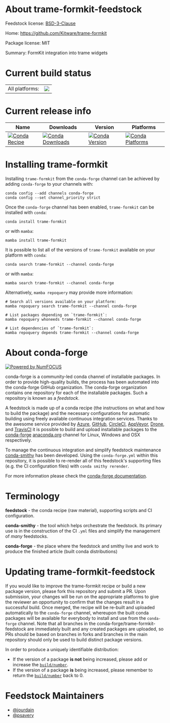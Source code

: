 About trame-formkit-feedstock
=============================

Feedstock license: [BSD-3-Clause](https://github.com/conda-forge/trame-formkit-feedstock/blob/main/LICENSE.txt)

Home: https://github.com/Kitware/trame-formkit

Package license: MIT

Summary: FormKit integration into trame widgets

Current build status
====================


<table><tr><td>All platforms:</td>
    <td>
      <a href="https://dev.azure.com/conda-forge/feedstock-builds/_build/latest?definitionId=21220&branchName=main">
        <img src="https://dev.azure.com/conda-forge/feedstock-builds/_apis/build/status/trame-formkit-feedstock?branchName=main">
      </a>
    </td>
  </tr>
</table>

Current release info
====================

| Name | Downloads | Version | Platforms |
| --- | --- | --- | --- |
| [![Conda Recipe](https://img.shields.io/badge/recipe-trame--formkit-green.svg)](https://anaconda.org/conda-forge/trame-formkit) | [![Conda Downloads](https://img.shields.io/conda/dn/conda-forge/trame-formkit.svg)](https://anaconda.org/conda-forge/trame-formkit) | [![Conda Version](https://img.shields.io/conda/vn/conda-forge/trame-formkit.svg)](https://anaconda.org/conda-forge/trame-formkit) | [![Conda Platforms](https://img.shields.io/conda/pn/conda-forge/trame-formkit.svg)](https://anaconda.org/conda-forge/trame-formkit) |

Installing trame-formkit
========================

Installing `trame-formkit` from the `conda-forge` channel can be achieved by adding `conda-forge` to your channels with:

```
conda config --add channels conda-forge
conda config --set channel_priority strict
```

Once the `conda-forge` channel has been enabled, `trame-formkit` can be installed with `conda`:

```
conda install trame-formkit
```

or with `mamba`:

```
mamba install trame-formkit
```

It is possible to list all of the versions of `trame-formkit` available on your platform with `conda`:

```
conda search trame-formkit --channel conda-forge
```

or with `mamba`:

```
mamba search trame-formkit --channel conda-forge
```

Alternatively, `mamba repoquery` may provide more information:

```
# Search all versions available on your platform:
mamba repoquery search trame-formkit --channel conda-forge

# List packages depending on `trame-formkit`:
mamba repoquery whoneeds trame-formkit --channel conda-forge

# List dependencies of `trame-formkit`:
mamba repoquery depends trame-formkit --channel conda-forge
```


About conda-forge
=================

[![Powered by
NumFOCUS](https://img.shields.io/badge/powered%20by-NumFOCUS-orange.svg?style=flat&colorA=E1523D&colorB=007D8A)](https://numfocus.org)

conda-forge is a community-led conda channel of installable packages.
In order to provide high-quality builds, the process has been automated into the
conda-forge GitHub organization. The conda-forge organization contains one repository
for each of the installable packages. Such a repository is known as a *feedstock*.

A feedstock is made up of a conda recipe (the instructions on what and how to build
the package) and the necessary configurations for automatic building using freely
available continuous integration services. Thanks to the awesome service provided by
[Azure](https://azure.microsoft.com/en-us/services/devops/), [GitHub](https://github.com/),
[CircleCI](https://circleci.com/), [AppVeyor](https://www.appveyor.com/),
[Drone](https://cloud.drone.io/welcome), and [TravisCI](https://travis-ci.com/)
it is possible to build and upload installable packages to the
[conda-forge](https://anaconda.org/conda-forge) [anaconda.org](https://anaconda.org/)
channel for Linux, Windows and OSX respectively.

To manage the continuous integration and simplify feedstock maintenance
[conda-smithy](https://github.com/conda-forge/conda-smithy) has been developed.
Using the ``conda-forge.yml`` within this repository, it is possible to re-render all of
this feedstock's supporting files (e.g. the CI configuration files) with ``conda smithy rerender``.

For more information please check the [conda-forge documentation](https://conda-forge.org/docs/).

Terminology
===========

**feedstock** - the conda recipe (raw material), supporting scripts and CI configuration.

**conda-smithy** - the tool which helps orchestrate the feedstock.
                   Its primary use is in the construction of the CI ``.yml`` files
                   and simplify the management of *many* feedstocks.

**conda-forge** - the place where the feedstock and smithy live and work to
                  produce the finished article (built conda distributions)


Updating trame-formkit-feedstock
================================

If you would like to improve the trame-formkit recipe or build a new
package version, please fork this repository and submit a PR. Upon submission,
your changes will be run on the appropriate platforms to give the reviewer an
opportunity to confirm that the changes result in a successful build. Once
merged, the recipe will be re-built and uploaded automatically to the
`conda-forge` channel, whereupon the built conda packages will be available for
everybody to install and use from the `conda-forge` channel.
Note that all branches in the conda-forge/trame-formkit-feedstock are
immediately built and any created packages are uploaded, so PRs should be based
on branches in forks and branches in the main repository should only be used to
build distinct package versions.

In order to produce a uniquely identifiable distribution:
 * If the version of a package **is not** being increased, please add or increase
   the [``build/number``](https://docs.conda.io/projects/conda-build/en/latest/resources/define-metadata.html#build-number-and-string).
 * If the version of a package **is** being increased, please remember to return
   the [``build/number``](https://docs.conda.io/projects/conda-build/en/latest/resources/define-metadata.html#build-number-and-string)
   back to 0.

Feedstock Maintainers
=====================

* [@jourdain](https://github.com/jourdain/)
* [@psavery](https://github.com/psavery/)

